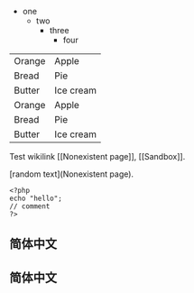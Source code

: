 - one
  - two
    - three
      - four


|||
|--------|-----------|
| Orange | Apple     |
| Bread  | Pie       |
| Butter | Ice cream |
| Orange | Apple     |
| Bread  | Pie       |
| Butter | Ice cream |


Test wikilink [[Nonexistent page]], [[Sandbox]].

[random text](Nonexistent page).

``` {.php}
<?php
echo "hello";
// comment
?>
```


## 简体中文

## 简体中文
